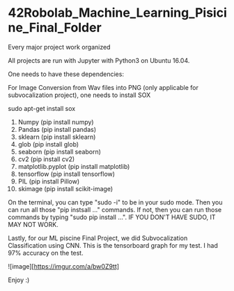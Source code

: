 # 42Robolab_Machine_Learning_Pisicine_Final_Folder
Every major project work organized

All projects are run with Jupyter with Python3 on Ubuntu 16.04.

One needs to have these dependencies:

For Image Conversion from Wav files into PNG (only applicable for subvocalization project), one needs to install SOX

sudo apt-get install sox

1. Numpy (pip install numpy)
2. Pandas (pip install pandas)
3. sklearn (pip install sklearn)
4. glob (pip install glob)
5. seaborn (pip install seaborn)
6. cv2 (pip install cv2)
7. matplotlib.pyplot (pip install matplotlib)
8. tensorflow (pip install tensorflow)
9. PIL (pip install Pillow)
10. skimage (pip install scikit-image)

On the terminal, you can type "sudo -i" to be in your sudo mode. Then you can run all those "pip instsall ..." commands.
If not, then you can run those commands by typing "sudo pip install ...". IF YOU DON'T HAVE SUDO, IT MAY NOT WORK.

Lastly, for our ML piscine Final Project, we did Subvocalization Classification using CNN.
This is the tensorboard graph for my test. I had 97% accuracy on the test.

![image][https://imgur.com/a/bw0Z9tt]

Enjoy :)
